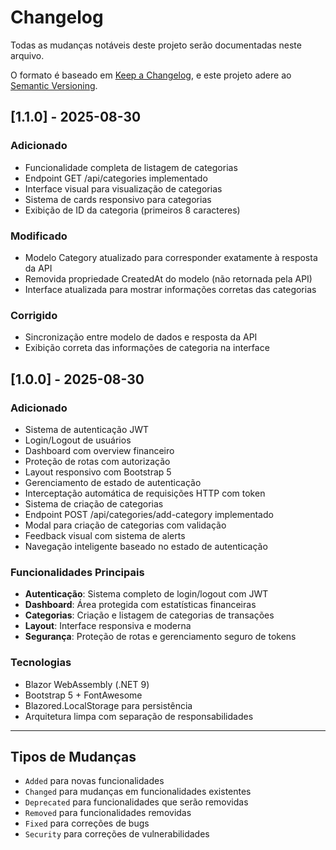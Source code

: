 # Changelog

Todas as mudanças notáveis deste projeto serão documentadas neste arquivo.

O formato é baseado em [Keep a Changelog](https://keepachangelog.com/en/1.0.0/),
e este projeto adere ao [Semantic Versioning](https://semver.org/spec/v2.0.0.html).

## [1.1.0] - 2025-08-30

### Adicionado
- Funcionalidade completa de listagem de categorias
- Endpoint GET /api/categories implementado
- Interface visual para visualização de categorias
- Sistema de cards responsivo para categorias
- Exibição de ID da categoria (primeiros 8 caracteres)

### Modificado
- Modelo Category atualizado para corresponder exatamente à resposta da API
- Removida propriedade CreatedAt do modelo (não retornada pela API)
- Interface atualizada para mostrar informações corretas das categorias

### Corrigido
- Sincronização entre modelo de dados e resposta da API
- Exibição correta das informações de categoria na interface

## [1.0.0] - 2025-08-30

### Adicionado
- Sistema de autenticação JWT
- Login/Logout de usuários
- Dashboard com overview financeiro
- Proteção de rotas com autorização
- Layout responsivo com Bootstrap 5
- Gerenciamento de estado de autenticação
- Interceptação automática de requisições HTTP com token
- Sistema de criação de categorias
- Endpoint POST /api/categories/add-category implementado
- Modal para criação de categorias com validação
- Feedback visual com sistema de alerts
- Navegação inteligente baseado no estado de autenticação

### Funcionalidades Principais
- **Autenticação**: Sistema completo de login/logout com JWT
- **Dashboard**: Área protegida com estatísticas financeiras
- **Categorias**: Criação e listagem de categorias de transações
- **Layout**: Interface responsiva e moderna
- **Segurança**: Proteção de rotas e gerenciamento seguro de tokens

### Tecnologias
- Blazor WebAssembly (.NET 9)
- Bootstrap 5 + FontAwesome
- Blazored.LocalStorage para persistência
- Arquitetura limpa com separação de responsabilidades

---

## Tipos de Mudanças
- `Added` para novas funcionalidades
- `Changed` para mudanças em funcionalidades existentes
- `Deprecated` para funcionalidades que serão removidas
- `Removed` para funcionalidades removidas
- `Fixed` para correções de bugs
- `Security` para correções de vulnerabilidades

